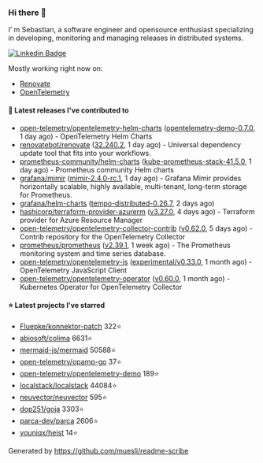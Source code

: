 ### Hi there 👋

I’ m Sebastian, a software engineer and opensource enthusiast specializing in developing, monitoring and managing releases in distributed systems.

[![Linkedin Badge](https://img.shields.io/badge/-LinkedIn-blue?style=flat&logo=Linkedin&logoColor=white&link=https://www.linkedin.com/in/sebastian-poxhofer/)](https://www.linkedin.com/in/sebastian-poxhofer/)

Mostly working right now on:
- [Renovate](https://github.com/renovatebot/renovate)
- [OpenTelemetry](https://github.com/open-telemetry)



#### 🚀 Latest releases I've contributed to

- [open-telemetry/opentelemetry-helm-charts](https://github.com/open-telemetry/opentelemetry-helm-charts) ([opentelemetry-demo-0.7.0](https://github.com/open-telemetry/opentelemetry-helm-charts/releases/tag/opentelemetry-demo-0.7.0), 1 day ago) - OpenTelemetry Helm Charts
- [renovatebot/renovate](https://github.com/renovatebot/renovate) ([32.240.2](https://github.com/renovatebot/renovate/releases/tag/32.240.2), 1 day ago) - Universal dependency update tool that fits into your workflows.
- [prometheus-community/helm-charts](https://github.com/prometheus-community/helm-charts) ([kube-prometheus-stack-41.5.0](https://github.com/prometheus-community/helm-charts/releases/tag/kube-prometheus-stack-41.5.0), 1 day ago) - Prometheus community Helm charts
- [grafana/mimir](https://github.com/grafana/mimir) ([mimir-2.4.0-rc.1](https://github.com/grafana/mimir/releases/tag/mimir-2.4.0-rc.1), 1 day ago) - Grafana Mimir provides horizontally scalable, highly available, multi-tenant, long-term storage for Prometheus.
- [grafana/helm-charts](https://github.com/grafana/helm-charts) ([tempo-distributed-0.26.7](https://github.com/grafana/helm-charts/releases/tag/tempo-distributed-0.26.7), 2 days ago)
- [hashicorp/terraform-provider-azurerm](https://github.com/hashicorp/terraform-provider-azurerm) ([v3.27.0](https://github.com/hashicorp/terraform-provider-azurerm/releases/tag/v3.27.0), 4 days ago) - Terraform provider for Azure Resource Manager
- [open-telemetry/opentelemetry-collector-contrib](https://github.com/open-telemetry/opentelemetry-collector-contrib) ([v0.62.0](https://github.com/open-telemetry/opentelemetry-collector-contrib/releases/tag/v0.62.0), 5 days ago) - Contrib repository for the OpenTelemetry Collector
- [prometheus/prometheus](https://github.com/prometheus/prometheus) ([v2.39.1](https://github.com/prometheus/prometheus/releases/tag/v2.39.1), 1 week ago) - The Prometheus monitoring system and time series database.
- [open-telemetry/opentelemetry-js](https://github.com/open-telemetry/opentelemetry-js) ([experimental/v0.33.0](https://github.com/open-telemetry/opentelemetry-js/releases/tag/experimental%2Fv0.33.0), 1 month ago) - OpenTelemetry JavaScript Client
- [open-telemetry/opentelemetry-operator](https://github.com/open-telemetry/opentelemetry-operator) ([v0.60.0](https://github.com/open-telemetry/opentelemetry-operator/releases/tag/v0.60.0), 1 month ago) - Kubernetes Operator for OpenTelemetry Collector

#### ⭐ Latest projects I've starred

- [Fluepke/konnektor-patch](https://github.com/Fluepke/konnektor-patch) 322⭐
- [abiosoft/colima](https://github.com/abiosoft/colima) 6631⭐
- [mermaid-js/mermaid](https://github.com/mermaid-js/mermaid) 50588⭐
- [open-telemetry/opamp-go](https://github.com/open-telemetry/opamp-go) 37⭐
- [open-telemetry/opentelemetry-demo](https://github.com/open-telemetry/opentelemetry-demo) 189⭐
- [localstack/localstack](https://github.com/localstack/localstack) 44084⭐
- [neuvector/neuvector](https://github.com/neuvector/neuvector) 595⭐
- [dop251/goja](https://github.com/dop251/goja) 3303⭐
- [parca-dev/parca](https://github.com/parca-dev/parca) 2606⭐
- [youniqx/heist](https://github.com/youniqx/heist) 14⭐



Generated by https://github.com/muesli/readme-scribe
